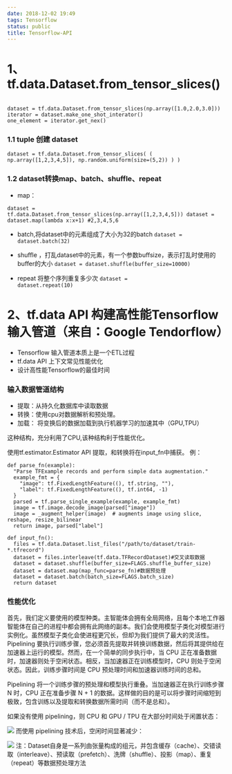 ```yaml
---
date: 2018-12-02 19:49
tags: Tensorflow
status: public
title: Tensorflow-API
---
```


# 1、tf.data.Dataset.from_tensor_slices()
<code>
dataset = tf.data.Dataset.from_tensor_slices(np.array([1.0,2.0,3.0]))
iterator = dataset.make_one_shot_interator()
one_element = iterator.get_nex()
</code>


### 1.1 tuple 创建 dataset
<code>dataset = tf.data.Dataset.from_tensor_slices(
    (
        np.array([1,2,3,4,5]),
        np.random.uniform(size=(5,2))
    )
)</code>


### 1.2 dataset转换map、batch、shuffle、repeat
+ map：

<code>dataset = tf.data.Dataset.from_tensor_slices(np.array([1,2,3,4,5]))
dataset = dataset.map(lambda x:x+1) #2,3,4,5,6</code>

+ batch,将dataset中的元素组成了大小为32的batch
<code>dataset = dataset.batch(32)</code>

+ shuffle ，打乱dataset中的元素，有一个参数buffsize，表示打乱时使用的buffer的大小
<code>dataset = dataset.shuffle(buffer_size=10000)</code>

+ repeat 将整个序列重复多少次
<code>dataset = dataset.repeat(10)</code>

# 2、tf.data API 构建高性能Tensorflow输入管道（来自：Google Tendorflow）
+ Tensorflow 输入管道本质上是一个ETL过程
+ tf.data API 上下文常见性能优化
+ 设计高性能Tensorflow的最佳时间
### 输入数据管道结构
* 提取：从持久化数据库中读取数据
* 转换：使用cpu对数据解析和预处理。
* 加载： 将变换后的数据加载到执行机器学习的加速其中（GPU,TPU）

这种结构，充分利用了CPU,该种结构利于性能优化。

使用tf.estimator.Estimator API 提取，和转换将在input_fn中捕获。
例：
```
def parse_fn(example):
  "Parse TFExample records and perform simple data augmentation."
  example_fmt = {
    "image": tf.FixedLengthFeature((), tf.string, ""),
    "label": tf.FixedLengthFeature((), tf.int64, -1)
  }
  parsed = tf.parse_single_example(example, example_fmt)
  image = tf.image.decode_image(parsed["image"])
  image = _augment_helper(image)  # augments image using slice, reshape, resize_bilinear
  return image, parsed["label"]

def input_fn():
  files = tf.data.Dataset.list_files("/path/to/dataset/train-*.tfrecord")
  dataset = files.interleave(tf.data.TFRecordDataset)#交叉读取数据
  dataset = dataset.shuffle(buffer_size=FLAGS.shuffle_buffer_size)
  dataset = dataset.map(map_func=parse_fn)#数据预处理
  dataset = dataset.batch(batch_size=FLAGS.batch_size)
  return dataset
```
### 性能优化
首先，我们定义要使用的模型种类。主智能体会拥有全局网络，且每个本地工作器智能体在自己的进程中都会拥有此网络的副本。我们会使用模型子类化对模型进行实例化。虽然模型子类化会使进程更冗长，但却为我们提供了最大的灵活性。
Pipelining
要执行训练步骤，您必须首先提取并转换训练数据，然后将其提供给在加速器上运行的模型。然而，在一个简单的同步执行中，当 CPU 正在准备数据时，加速器则处于空闲状态。相反，当加速器正在训练模型时，CPU 则处于空闲状态。因此，训练步骤时间是 CPU 预处理时间和加速器训练时间的总和。

Pipelining 将一个训练步骤的预处理和模型执行重叠。当加速器正在执行训练步骤 N 时，CPU 正在准备步骤 N + 1 的数据。这样做的目的是可以将步骤时间缩短到极致，包含训练以及提取和转换数据所需时间（而不是总和）。

如果没有使用 pipelining，则 CPU 和 GPU / TPU 在大部分时间处于闲置状态：

![](./_image/2019-01-11-13-24-04.jpg)
而使用 pipelining 技术后，空闲时间显著减少：


![](./_image/2019-01-11-13-24-20.jpg)
注：Dataset自身是一系列由张量构成的组元，并包含缓存（cache）、交错读取（interleave）、预读取（prefetch）、洗牌（shuffle）、投影（map）、重复（repeat）等数据预处理方法






